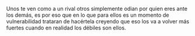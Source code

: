 Unos te ven como a un rival otros simplemente odian por quien eres ante los demás, es por eso que en lo que para ellos es un momento de vulnerabilidad trataran de hacértela creyendo que eso los va a volver más fuertes cuando en realidad los débiles son ellos. 